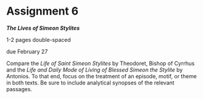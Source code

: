 # Assignment 6
**_The Lives of Simeon Stylites_**

1-2 pages double-spaced

due February 27

Compare the _Life of Saint Simeon Stylites_ by Theodoret, Bishop of Cyrrhus and the _Life and Daily Mode of Living of Blessed Simeon the Stylite_ by Antonios. To that end, focus on the treatment of an episode, motif, or theme in both texts. Be sure to include analytical synopses of the relevant passages.
